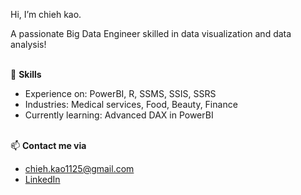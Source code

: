 Hi, I’m chieh kao.

A passionate Big Data Engineer skilled in data visualization and data analysis! 
<br></br>

🔨 **Skills**
- Experience on: PowerBI, R, SSMS, SSIS, SSRS
- Industries: Medical services, Food, Beauty, Finance
- Currently learning: Advanced DAX in PowerBI
<br></br>

📫 **Contact me via**
- chieh.kao1125@gmail.com
- [LinkedIn](https://www.linkedin.com/in/chieh-kao-777360310)


